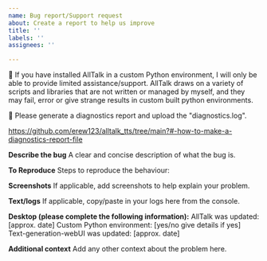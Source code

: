 ```yaml
---
name: Bug report/Support request
about: Create a report to help us improve
title: ''
labels: ''
assignees: ''

---
```

🔴 If you have installed AllTalk in a custom Python environment, I will only be able to provide limited assistance/support. AllTalk draws on a variety of scripts and libraries that are not written or managed by myself, and they may fail, error or give strange results in custom built python environments.

🔴 Please generate a diagnostics report and upload the "diagnostics.log".

https://github.com/erew123/alltalk_tts/tree/main?#-how-to-make-a-diagnostics-report-file

**Describe the bug**
A clear and concise description of what the bug is.

**To Reproduce**
Steps to reproduce the behaviour:

**Screenshots**
If applicable, add screenshots to help explain your problem.

**Text/logs**
If applicable, copy/paste in your logs here from the console.

**Desktop (please complete the following information):**
AllTalk was updated: [approx. date]
Custom Python environment: [yes/no give details if yes]
Text-generation-webUI was updated: [approx. date]

**Additional context**
Add any other context about the problem here.
